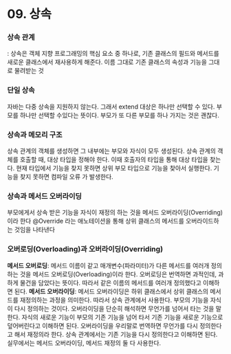 # 09. 상속
### 상속 관계
: 상속은 객체 지향 프로그래밍의 핵심 요소 중 하나로, 기존 클래스의 필드와 메서드를 새로운 클래스에서 재사용하게 해준다.
이름 그대로 기존 클래스의 속성과 기능을 그대로 물려받는 것

### 단일 상속
자바는 다중 상속을 지원하지 않는다. 그래서 extend 대상은 하나만 선택할 수 있다.
부모를 하나만 선택할 수있다는 뜻이다.
부모가 또 다른 부모를 하나 가지는 것은 괜찮다.

### 상속과 메모리 구조
상속 관계의 객체를 생성하면 그 내부에는 부모와 자식이 모두 생성된다.
상속 관계의 객체를 호출할 때, 대상 타입을 정해야 한다. 이때 호출자의 타입을 통해 대상 타입을 찾는다.
현재 타입에서 기능을 찾지 못하면 상위 부모 타입으로 기능을 찾아서 실행한다. 기능을 찾지 못하면 컴파일 오류
가 발생한다.

### 상속과 메서드 오버라이딩
부모에게서 상속 받은 기능을 자식이 재정의 하는 것을 메서드 오버라이딩(Overriding)이라 한다
@Override 라는 애노테이션을 통해 상위 클래스의 메서드를 오버라이드하는 것임을 나타낸다

### 오버로딩(Overloading)과 오버라이딩(Overriding)
**메서드 오버로딩**: 메서드 이름이 같고 매개변수(파라미터)가 다른 메서드를 여러개 정의하는 것을 메서드 오버로딩(Overloading)이라 한다.
오버로딩은 번역하면 과적인데, 과하게 물건을 담았다는 뜻이다. 따라서 같은 이름의 메서드를 여러개 정의했다고 이해하면 된다.
**메서드 오버라이딩**: 메서드 오버라이딩은 하위 클래스에서 상위 클래스의 메서드를 재정의하는 과정을 의미한다.
따라서 상속 관계에서 사용한다. 부모의 기능을 자식이 다시 정의하는 것이다.
오버라이딩을 단순히 해석하면 무언가를 넘어서 타는 것을 말한다. 자식의 새로운 기능이 부모의 기존 기능을 넘어 타서 기존 기능을 새로운 기능으로 덮어버린다고 이해하면 된다. 오버라이딩을 우리말로 번역하면 무언가를 다시 정의한다고 해서 재정의라 한다.
상속 관계에서는 기존 기능을 다시 정의한다고 이해하면 된다. 실무에서는 메서드 오버라이딩, 메서드 재정의 둘 다 사용한다.
